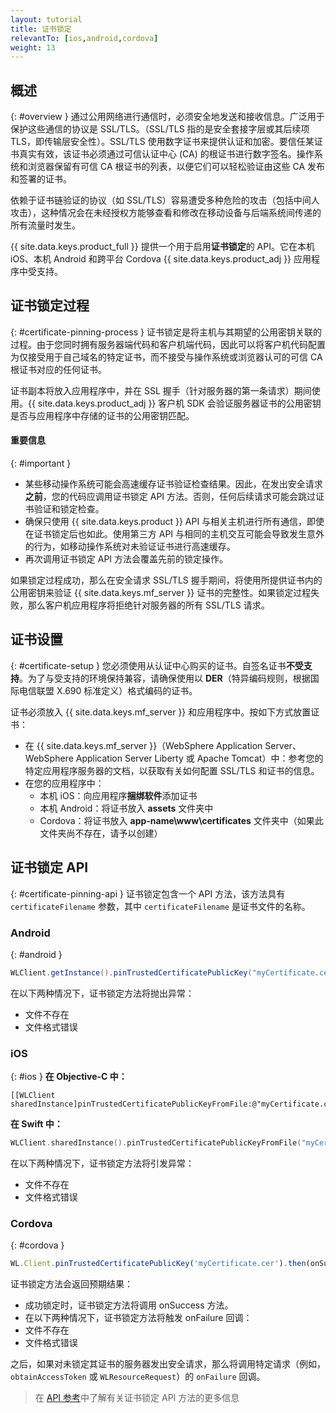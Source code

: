 ```yaml
---
layout: tutorial
title: 证书锁定
relevantTo: [ios,android,cordova]
weight: 13
---
```

<!-- NLS_CHARSET=UTF-8 -->
## 概述
{: #overview }
通过公用网络进行通信时，必须安全地发送和接收信息。广泛用于保护这些通信的协议是 SSL/TLS。（SSL/TLS 指的是安全套接字层或其后续项 TLS，即传输层安全性）。SSL/TLS 使用数字证书来提供认证和加密。要信任某证书真实有效，该证书必须通过可信认证中心 (CA) 的根证书进行数字签名。操作系统和浏览器保留有可信 CA 根证书的列表，以便它们可以轻松验证由这些 CA 发布和签署的证书。

依赖于证书链验证的协议（如 SSL/TLS）容易遭受多种危险的攻击（包括中间人攻击），这种情况会在未经授权方能够查看和修改在移动设备与后端系统间传递的所有流量时发生。

{{ site.data.keys.product_full }} 提供一个用于启用**证书锁定**的 API。它在本机 iOS、本机 Android 和跨平台 Cordova {{ site.data.keys.product_adj }} 应用程序中受支持。

## 证书锁定过程
{: #certificate-pinning-process }
证书锁定是将主机与其期望的公用密钥关联的过程。由于您同时拥有服务器端代码和客户机端代码，因此可以将客户机代码配置为仅接受用于自己域名的特定证书，而不接受与操作系统或浏览器认可的可信 CA 根证书对应的任何证书。

证书副本将放入应用程序中，并在 SSL 握手（针对服务器的第一条请求）期间使用。{{ site.data.keys.product_adj }} 客户机 SDK 会验证服务器证书的公用密钥是否与应用程序中存储的证书的公用密钥匹配。

#### 重要信息
{: #important }
* 某些移动操作系统可能会高速缓存证书验证检查结果。因此，在发出安全请求**之前**，您的代码应调用证书锁定 API 方法。否则，任何后续请求可能会跳过证书验证和锁定检查。
* 确保只使用 {{ site.data.keys.product }} API 与相关主机进行所有通信，即使在证书锁定后也如此。使用第三方 API 与相同的主机交互可能会导致发生意外的行为，如移动操作系统对未验证证书进行高速缓存。
* 再次调用证书锁定 API 方法会覆盖先前的锁定操作。

如果锁定过程成功，那么在安全请求 SSL/TLS 握手期间，将使用所提供证书内的公用密钥来验证 {{ site.data.keys.mf_server }} 证书的完整性。如果锁定过程失败，那么客户机应用程序将拒绝针对服务器的所有 SSL/TLS 请求。

## 证书设置
{: #certificate-setup }
您必须使用从认证中心购买的证书。自签名证书**不受支持**。为了与受支持的环境保持兼容，请确保使用以 **DER**（特异编码规则，根据国际电信联盟 X.690 标准定义）格式编码的证书。

证书必须放入 {{ site.data.keys.mf_server }} 和应用程序中。按如下方式放置证书：

* 在 {{ site.data.keys.mf_server }}（WebSphere Application Server、WebSphere Application Server Liberty 或 Apache Tomcat）中：参考您的特定应用程序服务器的文档，以获取有关如何配置 SSL/TLS 和证书的信息。
* 在您的应用程序中：
    - 本机 iOS：向应用程序**捆绑软件**添加证书
    - 本机 Android：将证书放入 **assets** 文件夹中
    - Cordova：将证书放入 **app-name\www\certificates** 文件夹中（如果此文件夹尚不存在，请予以创建）

## 证书锁定 API
{: #certificate-pinning-api }
证书锁定包含一个 API 方法，该方法具有 `certificateFilename` 参数，其中 `certificateFilename` 是证书文件的名称。

### Android
{: #android }
```java
WLClient.getInstance().pinTrustedCertificatePublicKey("myCertificate.cer");
```

在以下两种情况下，证书锁定方法将抛出异常：

* 文件不存在
* 文件格式错误

### iOS
{: #ios }
**在 Objective-C 中：**

```objc
[[WLClient sharedInstance]pinTrustedCertificatePublicKeyFromFile:@"myCertificate.cer"];

```

**在 Swift 中：**

```swift
WLClient.sharedInstance().pinTrustedCertificatePublicKeyFromFile("myCertificate.cer")
```

在以下两种情况下，证书锁定方法将引发异常：

* 文件不存在
* 文件格式错误

### Cordova
{: #cordova }
```javascript
WL.Client.pinTrustedCertificatePublicKey('myCertificate.cer').then(onSuccess,onFailure);

```

证书锁定方法会返回预期结果：

* 成功锁定时，证书锁定方法将调用 onSuccess 方法。
* 在以下两种情况下，证书锁定方法将触发 onFailure 回调：
* 文件不存在
* 文件格式错误

之后，如果对未锁定其证书的服务器发出安全请求，那么将调用特定请求（例如，`obtainAccessToken` 或 `WLResourceRequest`）的 `onFailure` 回调。

> 在 [API 参考](../../api/client-side-api/)中了解有关证书锁定 API 方法的更多信息
